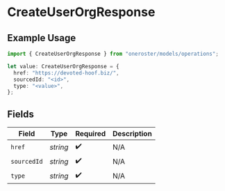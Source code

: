 # CreateUserOrgResponse

## Example Usage

```typescript
import { CreateUserOrgResponse } from "oneroster/models/operations";

let value: CreateUserOrgResponse = {
  href: "https://devoted-hoof.biz/",
  sourcedId: "<id>",
  type: "<value>",
};
```

## Fields

| Field              | Type               | Required           | Description        |
| ------------------ | ------------------ | ------------------ | ------------------ |
| `href`             | *string*           | :heavy_check_mark: | N/A                |
| `sourcedId`        | *string*           | :heavy_check_mark: | N/A                |
| `type`             | *string*           | :heavy_check_mark: | N/A                |